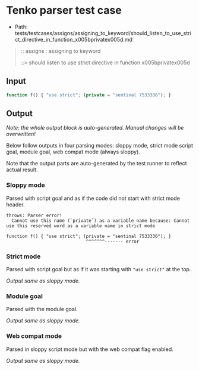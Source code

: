 # Tenko parser test case

- Path: tests/testcases/assigns/assigning_to_keyword/should_listen_to_use_strict_directive_in_function_x005bprivatex005d.md

> :: assigns : assigning to keyword
>
> ::> should listen to use strict directive in function x005bprivatex005d

## Input

`````js
function f() { "use strict"; (private = "sentinal 7533336"); }
`````

## Output

_Note: the whole output block is auto-generated. Manual changes will be overwritten!_

Below follow outputs in four parsing modes: sloppy mode, strict mode script goal, module goal, web compat mode (always sloppy).

Note that the output parts are auto-generated by the test runner to reflect actual result.

### Sloppy mode

Parsed with script goal and as if the code did not start with strict mode header.

`````
throws: Parser error!
  Cannot use this name (`private`) as a variable name because: Cannot use this reserved word as a variable name in strict mode

function f() { "use strict"; (private = "sentinal 7533336"); }
                              ^^^^^^^------- error
`````

### Strict mode

Parsed with script goal but as if it was starting with `"use strict"` at the top.

_Output same as sloppy mode._

### Module goal

Parsed with the module goal.

_Output same as sloppy mode._

### Web compat mode

Parsed in sloppy script mode but with the web compat flag enabled.

_Output same as sloppy mode._
